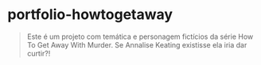 # portfolio-howtogetaway

> Este é um projeto com temática e personagem fictícios da série How To Get Away With Murder.
> Se Annalise Keating existisse ela iria dar curtir?!

